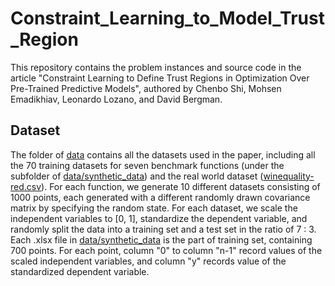# Constraint_Learning_to_Model_Trust_Region

This repository contains the problem instances and source code in the article "Constraint Learning to Define Trust Regions in Optimization Over Pre-Trained Predictive Models", authored by Chenbo Shi, Mohsen Emadikhiav, Leonardo Lozano, and David Bergman.

## Dataset 
The folder of [data](data/) contains all the datasets used in the paper, including all the 70 training datasets for seven benchmark functions (under the subfolder of [data/synthetic_data](data/synthetic_data)) and the real world dataset ([winequality-red.csv](data/winequality-red.csv)). 
For each function, we generate 10 different datasets consisting of 1000 points, each generated with a different randomly drawn covariance matrix by specifying the random state. For each dataset, we scale the independent variables to [0, 1], standardize the dependent variable, and randomly split the data into a training set and a test set in the ratio of 7 : 3. Each .xlsx file in [data/synthetic_data](data/synthetic_data) is the part of training set, containing 700 points. For each point, column "0" to column "n-1"  record values of the scaled independent variables, and column "y" records value of the standardized dependent variable. 
